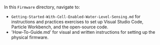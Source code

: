 In this `Firmware` directory, navigate to:
- `Getting-Started-With-Cell-Enabled-Water-Level-Sensing.md` for instructions and practices exercises to set up Visual Studio Code, Particle Workbench, and the open-source code.
- 'How-To-Guide.md' for visual and written instructions for setting up the physical firmware.
